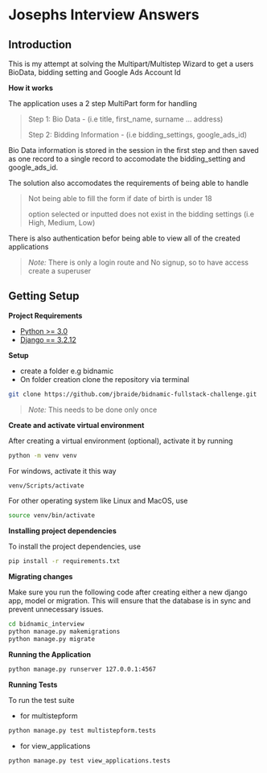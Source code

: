 # Josephs Interview Answers 

## Introduction 

This is my attempt at solving the Multipart/Multistep Wizard to get a users BioData, bidding setting and Google Ads Account Id

**How it works**

The application uses a 2 step MultiPart form for handling

> Step 1: Bio Data - (i.e title, first_name, surname ... address)
>
> Step 2: Bidding Information - (i.e bidding_settings, google_ads_id)

Bio Data information is stored in the session in the first step and then saved as one record to a single record to accomodate the bidding_setting and google_ads_id.

The solution also accomodates the requirements of being able to handle 

> Not being able to fill the form if date of birth is under 18
>
> option selected or inputted does not exist in the bidding settings (i.e High, Medium, Low)
>

There is also authentication befor being able to view all of the created applications

> *Note:* There is only a login route and No signup, so to have access create a superuser 


## Getting Setup

**Project Requirements**

* [Python >= 3.0](https://docs.python.org/3)
* [Django == 3.2.12](https://docs.djangoproject.com/en/3.2/)

**Setup**

* create a folder e.g bidnamic
* On folder creation clone the repository via terminal
```sh
git clone https://github.com/jbraide/bidnamic-fullstack-challenge.git
```

> *Note:* This needs to be done only once

**Create and activate virtual environment**

After creating a virtual environment (optional), activate it by running

```sh
python -m venv venv
```

For windows, activate it this way

```sh
venv/Scripts/activate
```

For other operating system like Linux and MacOS, use

```sh
source venv/bin/activate
```

**Installing project dependencies**

To install the project dependencies, use

```sh
pip install -r requirements.txt
```

**Migrating changes**

Make sure you run the following code after creating either a new django app, model or migration. This will ensure that the database is in sync and prevent unnecessary issues.

```sh
cd bidnamic_interview
python manage.py makemigrations
python manage.py migrate
```

**Running the Application**

```sh
python manage.py runserver 127.0.0.1:4567
```

**Running Tests**

To run the test suite 

* for multistepform
```sh
python manage.py test multistepform.tests
```

* for view_applications
```sh
python manage.py test view_applications.tests
```
